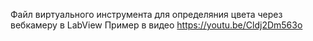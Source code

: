 Файл виртуального инструмента для определяния цвета через вебкамеру в LabView
Пример в видео https://youtu.be/Cldj2Dm563o
